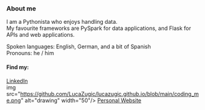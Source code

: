### About me
I am a Pythonista who enjoys handling data. <br>
My favourite frameworks are PySpark for data applications, and Flask for APIs and web applications.

Spoken languages: English, German, and a bit of Spanish <br>
Pronouns: he / him

#### Find my:
[LinkedIn](https://www.linkedin.com/in/lucazugic/) <br>
img src="https://github.com/LucaZugic/lucazugic.github.io/blob/main/coding_me.png" alt="drawing" width="50"/>
[Personal Website](https://lucazugic.github.io/)
